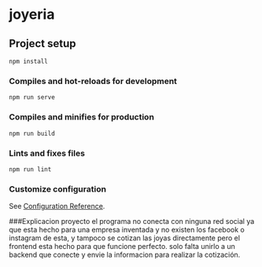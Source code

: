 # joyeria

## Project setup
```
npm install
```

### Compiles and hot-reloads for development
```
npm run serve
```

### Compiles and minifies for production
```
npm run build
```

### Lints and fixes files
```
npm run lint
```

### Customize configuration
See [Configuration Reference](https://cli.vuejs.org/config/).

###Explicacion proyecto
el programa no conecta con ninguna red social ya que esta hecho para una empresa inventada y no existen los facebook o instagram de esta, y tampoco se cotizan las joyas directamente pero el frontend esta hecho para que funcione perfecto. solo falta unirlo a un backend que conecte y envie la informacion para realizar la cotización.

